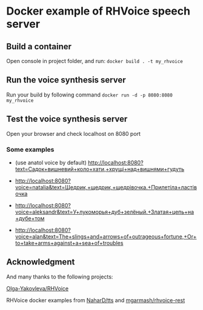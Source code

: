 # Docker example of RHVoice speech server

## Build a container

Open console in project folder, and run: `docker build . -t my_rhvoice`

## Run the voice synthesis server

Run your build by following command `docker run -d -p 8080:8080 my_rhvoice`

## Test the voice synthesis server

Open your browser and check localhost on 8080 port

### Some examples

- (use anatol voice by default) <http://localhost:8080?text=Садок+вишневий+коло+хати,+хрущі+над+вишнями+гудуть>

- <http://localhost:8080?voice=natalia&text=Щедрик,+щедрик,+щедрівочка.+Прилетіла+ластівочка>

- <http://localhost:8080?voice=aleksandr&text=У+лукоморья+дуб+зелёный.+Златая+цепь+на+дубе+том>

- <http://localhost:8080?voice=alan&text=The+slings+and+arrows+of+outrageous+fortune,+Or+to+take+arms+against+a+sea+of+troubles>

## Acknowledgment

And many thanks to the following projects:

[Olga-Yakovleva/RHVoice](https://github.com/Olga-Yakovleva/RHVoice)

RHVoice docker examples from [NaharD/tts](https://github.com/NaharD/tts)
and [mgarmash/rhvoice-rest](https://github.com/mgarmash/rhvoice-rest)
